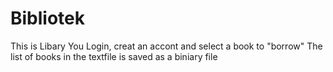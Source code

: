 # Bibliotek
This is Libary 
You Login, creat an accont and select a book to "borrow"
The list of books in the textfile is saved as a biniary file   
